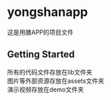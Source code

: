 # yongshanapp

这是用膳APP的项目文件

## Getting Started

所有的代码文件存放在lib文件夹  
图片等外部资源存放在assets文件夹  
演示视频存放在demo文件夹  
